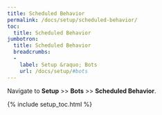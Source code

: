 ```yaml
---
title: Scheduled Behavior
permalink: /docs/setup/scheduled-behavior/
toc:
  title: Scheduled Behavior
jumbotron:
  title: Scheduled Behavior
  breadcrumbs:
  - 
    label: Setup &raquo; Bots
    url: /docs/setup/#bots
---
```


Navigate to **Setup** >> **Bots** >> **Scheduled Behavior**.

{% include setup_toc.html %}